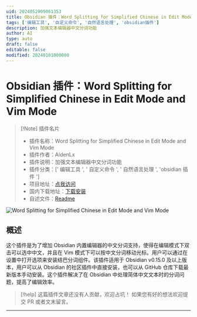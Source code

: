 ```yaml
---
uid: 2024052909061353
title: Obsidian 插件：Word Splitting for Simplified Chinese in Edit Mode and Vim Mode
tags: ['编辑工具', '自定义命令', '自然语言处理', 'obsidian插件']
description: 加强文本编辑器中文分词功能
author: AI
type: auto
draft: false
editable: false
modified: 20240101000000
---
```


# Obsidian 插件：Word Splitting for Simplified Chinese in Edit Mode and Vim Mode

> [!Note] 插件名片
> - 插件名称：Word Splitting for Simplified Chinese in Edit Mode and Vim Mode
> - 插件作者：AidenLx
> - 插件说明：加强文本编辑器中文分词功能
> - 插件分类：[' 编辑工具 ', ' 自定义命令 ', ' 自然语言处理 ', 'obsidian 插件 ']
> - 项目地址：[点我访问](https://github.com/aidenlx/cm-chs-patch)
> - 国内下载地址：[下载安装](https://pkmer.cn/products/plugin/pluginMarket/?cm-chs-patch)
> - 自述文件：[Readme](https://ghproxy.net/https://raw.githubusercontent.com/aidenlx/cm-chs-patch/main/README.md)

![Word Splitting for Simplified Chinese in Edit Mode and Vim Mode](https://cdn.pkmer.cn/covers/cm-chs-patch.gif!pkmer)

## 概述

这个插件是为了增加 Obsidian 内置编辑器的中文分词支持，使得在编辑模式下双击可以选中中文，并且在 Vim 模式下可以按中文分词移动光标。用户可以通过在设置中打开选项来安装结巴分词组件。该插件适用于 Obsidian v0.15.0 及以上版本，用户可以从 Obsidian 的社区插件中直接安装，也可以从 GitHub 仓库下载最新版本手动安装。这个插件解决了在 Obsidian 中处理简体中文文本时的分词问题，提高了编辑效率。

> [!help]
> 这篇插件文章还没有人贡献，欢迎占坑！
> 如果您有好的想法欢迎提交 PR 或者文末留言。

---



